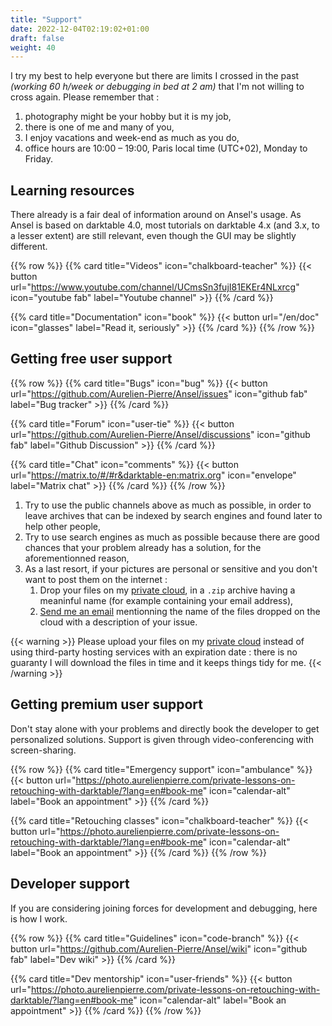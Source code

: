 ```yaml
---
title: "Support"
date: 2022-12-04T02:19:02+01:00
draft: false
weight: 40
---
```


I try my best to help everyone but there are limits I crossed in the past *(working 60 h/week or debugging in bed at 2 am)* that I'm not willing to cross again. Please remember that :

1. photography might be your hobby but it is my job,
2. there is one of me and many of you,
3. I enjoy vacations and week-end as much as you do,
4. office hours are 10:00 – 19:00, Paris local time (UTC+02), Monday to Friday.

## Learning resources

There already is a fair deal of information around on Ansel's usage. As Ansel is based on darktable 4.0, most tutorials on darktable 4.x (and 3.x, to a lesser extent) are still relevant, even though the GUI may be slightly different.

{{% row %}}
{{% card title="Videos" icon="chalkboard-teacher" %}}
{{< button url="https://www.youtube.com/channel/UCmsSn3fujI81EKEr4NLxrcg" icon="youtube fab" label="Youtube channel" >}}
{{% /card %}}

{{% card title="Documentation" icon="book" %}}
{{< button url="/en/doc" icon="glasses" label="Read it, seriously" >}}
{{% /card %}}
{{% /row %}}

## Getting free user support

{{% row %}}
{{% card title="Bugs" icon="bug" %}}
{{< button url="https://github.com/Aurelien-Pierre/Ansel/issues" icon="github fab" label="Bug tracker" >}}
{{% /card %}}

{{% card title="Forum" icon="user-tie" %}}
{{< button url="https://github.com/Aurelien-Pierre/Ansel/discussions" icon="github fab" label="Github Discussion" >}}
{{% /card %}}

{{% card title="Chat" icon="comments" %}}
{{< button url="https://matrix.to/#/#r&darktable-en:matrix.org" icon="envelope" label="Matrix chat" >}}
{{% /card %}}
{{% /row %}}


1. Try to use the public channels above as much as possible, in order to leave archives that can be indexed by search engines and found later to help other people,
2. Try to use search engines as much as possible because there are good chances that your problem already has a solution, for the aforementionned reason,
3. As a last resort, if your pictures are personal or sensitive and you don't want to post them on the internet :
    1. Drop your files on my [private cloud](https://cloud.apmlt.net/s/YAdfYajPkE5nLyW), in a `.zip` archive having a meaninful name (for example containing your email address),
    2. [Send me an email](https://aurelienpierre.com/contact/) mentionning the name of the files dropped on the cloud with a description of your issue.

{{< warning >}}
Please upload your files on my [private cloud](https://cloud.apmlt.net/s/YAdfYajPkE5nLyW) instead of using third-party hosting services with an expiration date : there is no guaranty I will download the files in time and it keeps things tidy for me.
{{< /warning >}}


## Getting premium user support

Don't stay alone with your problems and directly book the developer to get personalized solutions. Support is given through video-conferencing with screen-sharing.

{{% row %}}
{{% card title="Emergency support" icon="ambulance" %}}
{{< button url="https://photo.aurelienpierre.com/private-lessons-on-retouching-with-darktable/?lang=en#book-me" icon="calendar-alt" label="Book an appointment" >}}
{{% /card %}}

{{% card title="Retouching classes" icon="chalkboard-teacher" %}}
{{< button url="https://photo.aurelienpierre.com/private-lessons-on-retouching-with-darktable/?lang=en#book-me" icon="calendar-alt" label="Book an appointment" >}}
{{% /card %}}
{{% /row %}}

## Developer support

If you are considering joining forces for development and debugging, here is how I work.

{{% row %}}
{{% card title="Guidelines" icon="code-branch" %}}
{{< button url="https://github.com/Aurelien-Pierre/Ansel/wiki" icon="github fab" label="Dev wiki" >}}
{{% /card %}}

{{% card title="Dev mentorship" icon="user-friends" %}}
{{< button url="https://photo.aurelienpierre.com/private-lessons-on-retouching-with-darktable/?lang=en#book-me" icon="calendar-alt" label="Book an appointment" >}}
{{% /card %}}
{{% /row %}}
